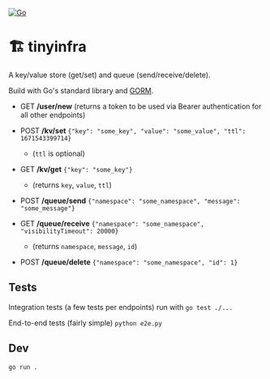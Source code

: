 [![Go](https://github.com/healeycodes/tinyinfra/actions/workflows/go.yml/badge.svg)](https://github.com/healeycodes/tinyinfra/actions/workflows/go.yml)

# 🏗 tinyinfra

A key/value store (get/set) and queue (send/receive/delete).

Build with Go's standard library and [GORM](https://gorm.io/).

- GET **/user/new** (returns a token to be used via Bearer authentication for all other endpoints)
  
- POST **/kv/set** `{"key": "some_key", "value": "some_value", "ttl": 1671543399714}`
  - (`ttl` is optional)
- GET **/kv/get** `{"key": "some_key"}`
  - (returns `key`, `value`, `ttl`)
  
- POST **/queue/send** `{"namespace": "some_namespace", "message": "some_message"}`
- GET **/queue/receive** `{"namespace": "some_namespace", "visibilityTimeout": 20000}`
  - (returns `namespace`, `message`, `id`)
- POST **/queue/delete** `{"namespace": "some_namespace", "id": 1}`

## Tests

Integration tests (a few tests per endpoints) run with `go test ./...`

End-to-end tests (fairly simple) `python e2e.py`

## Dev

`go run .`
